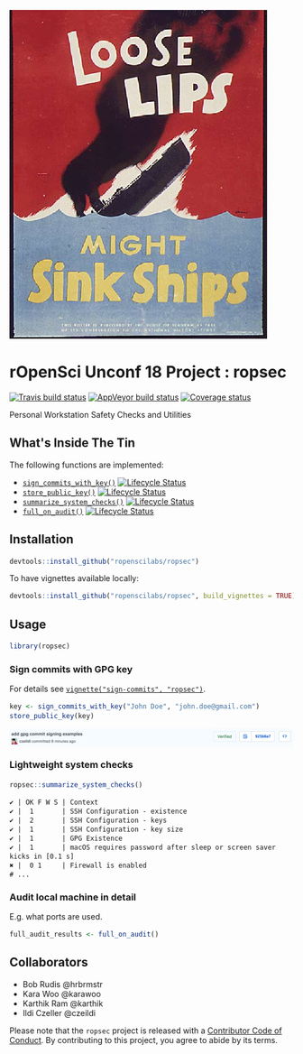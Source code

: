 
![](./man/figures/Loose_lips_might_sink_ships.jpg)

rOpenSci Unconf 18 Project : ropsec
===================================

[![Travis build status](https://travis-ci.org/ropenscilabs/ropsec.svg?branch=master)](https://travis-ci.org/ropenscilabs/ropsec) [![AppVeyor build status](https://ci.appveyor.com/api/projects/status/55vx8b5jckpa216a?svg=true)](https://ci.appveyor.com/project/czeildi/ropsec-w5fnj) [![Coverage status](https://codecov.io/gh/ropenscilabs/ropsec/branch/master/graph/badge.svg)](https://codecov.io/github/ropenscilabs/ropsec?branch=master)

Personal Workstation Safety Checks and Utilities

What's Inside The Tin
---------------------

The following functions are implemented:

-   [`sign_commits_with_key()`](#sign-commits) [![Lifecycle Status](https://img.shields.io/badge/lifecycle-maturing-blue.svg)](https://www.tidyverse.org/lifecycle/)
-   [`store_public_key()`](#sign-commits) [![Lifecycle Status](https://img.shields.io/badge/lifecycle-maturing-blue.svg)](https://www.tidyverse.org/lifecycle/)
-   [`summarize_system_checks()`](#lightweight-system-checks) [![Lifecycle Status](https://img.shields.io/badge/lifecycle-experimental-orange.svg)](https://www.tidyverse.org/lifecycle/)
-   [`full_on_audit()`](#audit) [![Lifecycle Status](https://img.shields.io/badge/lifecycle-experimental-orange.svg)](https://www.tidyverse.org/lifecycle/)

Installation
------------

``` r
devtools::install_github("ropenscilabs/ropsec")
```

To have vignettes available locally:

``` r
devtools::install_github("ropenscilabs/ropsec", build_vignettes = TRUE)
```

Usage
-----

``` r
library(ropsec)
```

### Sign commits with GPG key

For details see [`vignette("sign-commits", "ropsec")`](https://ropenscilabs.github.io/ropsec/articles/sign-commits.html).

``` r
key <- sign_commits_with_key("John Doe", "john.doe@gmail.com")
store_public_key(key)
```

<img src="man/figures/signed_commit.png" align="center"/>

### Lightweight system checks

``` r
ropsec::summarize_system_checks()
```

    ✔ | OK F W S | Context
    ✔ |  1       | SSH Configuration - existence
    ✔ |  2       | SSH Configuration - keys
    ✔ |  1       | SSH Configuration - key size
    ✔ |  1       | GPG Existence
    ✔ |  1       | macOS requires password after sleep or screen saver kicks in [0.1 s]
    ✖ |  0 1     | Firewall is enabled
    # ...

### Audit local machine in detail

E.g. what ports are used.

``` r
full_audit_results <- full_on_audit()
```

Collaborators
-------------

-   Bob Rudis @hrbrmstr
-   Kara Woo @karawoo
-   Karthik Ram @karthik
-   Ildi Czeller @czeildi

Please note that the `ropsec` project is released with a [Contributor Code of Conduct](CODE_OF_CONDUCT.md). By contributing to this project, you agree to abide by its terms.
